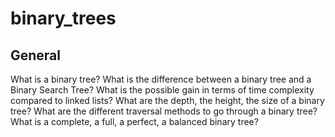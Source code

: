 # binary_trees
## General
What is a binary tree?
What is the difference between a binary tree and a Binary Search Tree?
What is the possible gain in terms of time complexity compared to linked lists?
What are the depth, the height, the size of a binary tree?
What are the different traversal methods to go through a binary tree?
What is a complete, a full, a perfect, a balanced binary tree?
